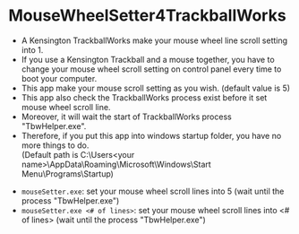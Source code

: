 # MouseWheelSetter4TrackballWorks
* A Kensington TrackballWorks make your mouse wheel line scroll setting into 1.
* If you use a Kensington Trackball and a mouse together, you have to change your mouse wheel scroll setting on control panel every time to boot your computer.
* This app make your mouse scroll setting as you wish. (default value is 5)
* This app also check the TrackballWorks process exist before it set mouse wheel scroll line.
* Moreover, it will wait the start of TrackballWorks process "TbwHelper.exe".
* Therefore, if you put this app into windows startup folder, you have no more things to do.  
(Default path is C:\Users\<your name>\AppData\Roaming\Microsoft\Windows\Start Menu\Programs\Startup)

+ <code>mouseSetter.exe</code>: set your mouse wheel scroll lines into 5 (wait until the process "TbwHelper.exe")
+ <code>mouseSetter.exe <# of lines></code>: set your mouse wheel scroll lines into <# of lines> (wait until the process "TbwHelper.exe")
